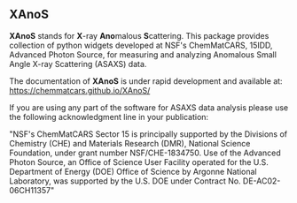 XAnoS
-----

**XAnoS** stands for **X**-ray **Ano**malous **S**cattering. This package provides collection of python widgets developed at NSF's ChemMatCARS, 15IDD, Advanced Photon Source, for measuring and analyzing Anomalous Small Angle X-ray Scattering (ASAXS) data.

The documentation of **XAnoS** is under rapid development and available at: https://chemmatcars.github.io/XAnoS/


If you are using any part of the software for ASAXS data analysis please use the following acknowledgment line in your publication:

"NSF's ChemMatCARS Sector 15 is principally supported by the Divisions of Chemistry (CHE) and Materials Research (DMR), National Science Foundation, under grant number NSF/CHE-1834750.  Use of the Advanced Photon Source, an Office of Science User Facility operated for the U.S. Department of Energy (DOE) Office of Science by Argonne National Laboratory, was supported by the U.S. DOE under Contract No. DE-AC02-06CH11357"
